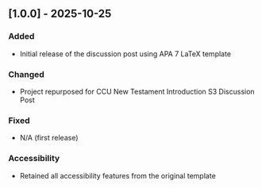 

## [1.0.0] - 2025-10-25

### Added
- Initial release of the discussion post using APA 7 LaTeX template

### Changed
- Project repurposed for CCU New Testament Introduction S3 Discussion Post

### Fixed
- N/A (first release)

### Accessibility
- Retained all accessibility features from the original template
